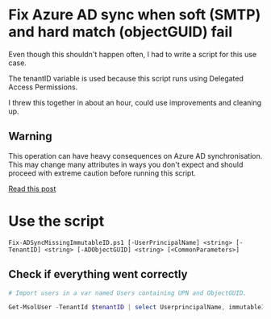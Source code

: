 # Fix Azure AD sync when soft (SMTP) and hard match (objectGUID) fail

Even though this shouldn't happen often, I had to write a script for this use case.

The tenantID variable is used because this script runs using Delegated Access Permissions.

I threw this together in about an hour, could use improvements and cleaning up.

## Warning

This operation can have heavy consequences on Azure AD synchronisation. This may change many attributes in ways you don't expect and should proceed with extreme caution before running this script.

[Read this post](https://techcommunity.microsoft.com/t5/azure-active-directory-identity/azure-ad-connect-dealing-with-incorrectly-created-users-post/m-p/220504)

# Use the script
```
Fix-ADSyncMissingImmutableID.ps1 [-UserPrincipalName] <string> [-TenantID] <string> [-ADObjectGUID] <string> [<CommonParameters>]
```
 
## Check if everything went correctly

```Powershell
# Import users in a var named Users containing UPN and ObjectGUID.

Get-MsolUser -TenantId $tenantID | select UserprincipalName, immutableID, @{name="ADbase64ObjectGUID" ;  expression = {[system.Convert]::ToBase64String(( [GUID]($Users | Where userprincipalname -eq $_.Userprincipalname | select -ExpandProperty ObjectGUID)).ToByteArray() ) } } | where ADbase64ObjectGUID -NotLike "AAA*"
```